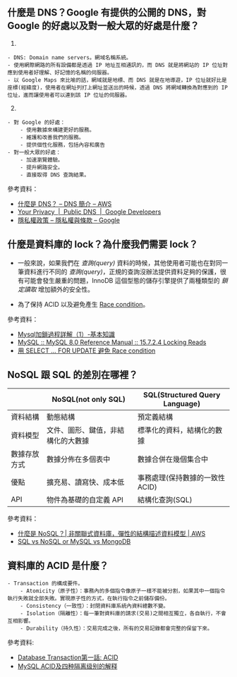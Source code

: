 ## 什麼是 DNS？Google 有提供的公開的 DNS，對 Google 的好處以及對一般大眾的好處是什麼？

1.

    - DNS: Domain name servers。網域名稱系統。
    - 使用網際網路的所有設備都是透過 IP 地址互相通訊的，而 DNS 就是將網站的 IP 位址對應到使用者好理解、好記憶的名稱的伺服器。
    - 以 Google Maps 來比喻的話，網域就是地標、而 DNS 就是在地導遊，IP 位址就好比是座標(經緯度)，使用者在網址列打上網址並送出的時候，透過 DNS 將網域轉換為對應到的 IP 位址，進而讓使用者可以連到該 IP 位址的伺服器。

2.

    - 對 Google 的好處：
        - 使用數據來構建更好的服務。
        - 維護和改善我們的服務。
        - 提供個性化服務，包括內容和廣告
    - 對一般大眾的好處：
        - 加速瀏覽體驗。
        - 提升網路安全。
        - 直接取得 DNS 查詢結果。

參考資料：

- [什麼是 DNS？ – DNS 簡介 – AWS](https://aws.amazon.com/tw/route53/what-is-dns/)
- [Your Privacy  |  Public DNS  |  Google Developers](https://developers.google.com/speed/public-dns/privacy)
- [隱私權政策 – 隱私權與條款 – Google](https://policies.google.com/privacy?hl=tw)

## 什麼是資料庫的 lock？為什麼我們需要 lock？

- 一般來說，如果我們在 _查詢(query)_ 資料的時候，其他使用者可能也在對同一筆資料進行不同的 _查詢(query)_，正規的查詢沒辦法提供資料足夠的保護，很有可能會發生嚴重的問題，InnoDB 這個型態的儲存引擎提供了兩種類型的 _鎖定讀取_ 增加額外的安全性。

- 為了保持 ACID 以及避免產生 [Race condition](https://zh.wikipedia.org/wiki/%E7%AB%B6%E7%88%AD%E5%8D%B1%E5%AE%B3)。

參考資料：

- [Mysql加鎖過程詳解（1）-基本知識](http://www.cnblogs.com/crazylqy/p/7611069.html)
- [MySQL :: MySQL 8.0 Reference Manual :: 15.7.2.4 Locking Reads](https://dev.mysql.com/doc/refman/8.0/en/innodb-locking-reads.html)
- [用 SELECT ... FOR UPDATE 避免 Race condition](https://blog.xuite.net/vexed/tech/22289223-%E7%94%A8+SELECT+...+FOR+UPDATE+%E9%81%BF%E5%85%8D+Race+condition)

## NoSQL 跟 SQL 的差別在哪裡？

|  | NoSQL(not only SQL)| SQL(Structured Query Language)|
| -------- | -------- | -------- |
| 資料結構  | 動態結構  | 預定義結構 |
| 資料模型 |文件、圖形、鍵值，非結構化的大數據|標準化的資料，結構化的數據|
|數據存放方式|數據分佈在多個表中|數據合併在幾個集合中|
| 優點 |擴充易、讀寫快、成本低|事務處理(保持數據的一致性ACID)|
| API | 物件為基礎的自定義 API| 結構化查詢(SQL)|

參考資料：

- [什麼是 NoSQL？| 非關聯式資料庫，彈性的結構描述資料模型 | AWS](https://aws.amazon.com/tw/nosql/)
- [SQL vs NoSQL or MySQL vs MongoDB](https://www.youtube.com/watch?v=ZS_kXvOeQ5Y)

## 資料庫的 ACID 是什麼？

    - Transaction 的構成要件。
        - Atomicity（原子性）：事務內的多個指令像原子一樣不能被分割，如果其中一個指令執行失敗就全部失敗。實現原子性的方式，在執行指令之前儲存備份。
        - Consistency（一致性）：封閉資料庫系統內資料總數不變。
        - Isolation（隔離性）：每一筆對資料庫的請求(交易)之間相互獨立，各自執行，不會互相影響。
        - Durability（持久性）：交易完成之後，所有的交易記錄都會完整的保留下來。

參考資料:

- [Database Transaction第一話: ACID](http://karenten10-blog.logdown.com/posts/192629-database-transaction-1-acid)
- [MySQL ACID及四种隔离级别的解释](http://www.cnblogs.com/xuanzhi201111/p/4103696.html)